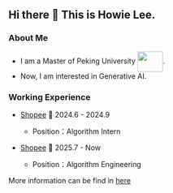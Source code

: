 ## Hi there 👋 This is Howie Lee.

<!--
**HowiePix/HowiePix** is a ✨ _special_ ✨ repository because its `README.md` (this file) appears on your GitHub profile.

Here are some ideas to get you started:

- 🔭 I’m currently working on ...
- 🌱 I’m currently learning ...
- 👯 I’m looking to collaborate on ...
- 🤔 I’m looking for help with ...
- 💬 Ask me about ...
- 📫 How to reach me: ...
- 😄 Pronouns: ...
- ⚡ Fun fact: ...
-->

### About Me

* I am a Master of Peking University <img src="https://www.pku.edu.cn/pku_logo_red.png" width = "50" height = "40"  align=center />.
* Now, I am interested in Generative AI.

### Working Experience

- [Shopee](https://shopee.com) 📌 2024.6 - 2024.9
  - Position：Algorithm Intern

- [Shopee](https://shopee.com) 📌 2025.7 - Now
  - Position：Algorithm Engineering
 
More information can be find in [here](https://hhhowieli.github.io)

